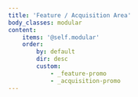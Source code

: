 ```yaml
---
title: 'Feature / Acquisition Area'
body_classes: modular
content:
    items: '@self.modular'
    order:
        by: default
        dir: desc
        custom:
            - _feature-promo
            - _acquisition-promo
---
```


